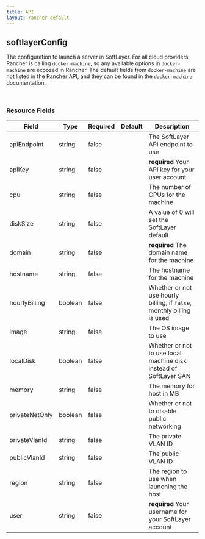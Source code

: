 ```yaml
---
title: API
layout: rancher-default
---
```


## softlayerConfig


The configuration to launch a server in SoftLayer. For all cloud providers, Rancher is calling `docker-machine`, so any available options in `docker-machine` are exposed in Rancher. The default fields from `docker-machine` are not listed in the Rancher API, and they can be found in the `docker-machine` documentation.

​​
### Resource Fields

Field | Type | Required | Default | Description
---|---|---|---|---
apiEndpoint | string | false | <no value> | The SoftLayer API endpoint to use
apiKey | string | false | <no value> | <strong>required</strong> Your API key for your user account.
cpu | string | false | <no value> | The number of CPUs for the machine
diskSize | string | false | <no value> | A value of 0 will set the SoftLayer default.
domain | string | false | <no value> | <strong>required</strong> The domain name for the machine
hostname | string | false | <no value> | The hostname for the machine
hourlyBilling | boolean | false | <no value> | Whether or not use hourly billing, if `false`, monthly billing is used
image | string | false | <no value> | The OS image to use
localDisk | boolean | false | <no value> | Whether or not to use local machine disk instead of SoftLayer SAN
memory | string | false | <no value> | The memory for host in MB
privateNetOnly | boolean | false | <no value> | Whether or not to disable public networking
privateVlanId | string | false | <no value> | The private VLAN ID
publicVlanId | string | false | <no value> | The public VLAN ID
region | string | false | <no value> | The region to use when launching the host
user | string | false | <no value> | <strong>required</strong> Your username for your SoftLayer account

